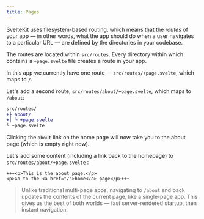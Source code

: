 ```yaml
---
title: Pages
---
```


SvelteKit uses filesystem-based routing, which means that the _routes_ of your app — in other words, what the app should do when a user navigates to a particular URL — are defined by the directories in your codebase.

The routes are located within `src/routes`. Every directory within which contains a `+page.svelte` file creates a route in your app.

In this app we currently have one route — `src/routes/+page.svelte`, which maps to `/`.

Let's add a second route, `src/routes/about/+page.svelte`, which maps to `/about`:

```diff
src/routes/
+├ about/
+│ └ +page.svelte
└ +page.svelte
```

Clicking the `about` link on the home page will now take you to the about page (which is empty right now).

Let's add some content (including a link back to the homepage) to `src/routes/about/+page.svelte` :

```svelte
+++<p>This is the about page.</p>
<p>Go to the <a href="/">home</a> page</p>+++
```

> Unlike traditional multi-page apps, navigating to `/about` and back updates the contents of the current page, like a single-page app. This gives us the best of both worlds — fast server-rendered startup, then instant navigation.
